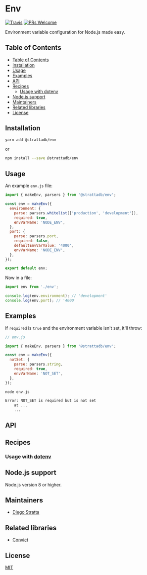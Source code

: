 # Env

[![Travis](https://img.shields.io/travis/com/strattadb/env/develop.svg?style=for-the-badge)](https://travis-ci.com/strattadb/env)
[![PRs Welcome](https://img.shields.io/badge/PRs-welcome-brightgreen.svg?style=for-the-badge)](CONTRIBUTING.md)

Environment variable configuration for Node.js made easy.

## Table of Contents

- [Table of Contents](#table-of-contents)
- [Installation](#installation)
- [Usage](#usage)
- [Examples](#examples)
- [API](#api)
- [Recipes](#recipes)
  - [Usage with dotenv](#usage-with-dotenv)
- [Node.js support](#nodejs-support)
- [Maintainers](#maintainers)
- [Related libraries](#related-libraries)
- [License](#license)

## Installation

```bash
yarn add @strattadb/env
```

or

```bash
npm install --save @strattadb/env
```

## Usage

An example `env.js` file:

```javascript
import { makeEnv, parsers } from '@strattadb/env';

const env = makeEnv({
  environment: {
    parse: parsers.whitelist(['production', 'development']),
    required: true,
    envVarName: 'NODE_ENV',
  },
  port: {
    parse: parsers.port,
    required: false,
    defaultEnvVarValue: '4000',
    envVarName: 'NODE_ENV',
  },
});

export default env;
```

Now in a file:

```javascript
import env from './env';

console.log(env.environment); // 'development'
console.log(env.port); // '4000'
```

## Examples

If `required` is `true` and the environment variable isn't set,
it'll throw:

```javascript
// env.js

import { makeEnv, parsers } from '@strattadb/env';

const env = makeEnv({
  notSet: {
    parse: parsers.string,
    required: true,
    envVarName: 'NOT_SET',
  },
});
```

```bash
node env.js

Error: NOT_SET is required but is not set
    at ...
    ...
```

## API

## Recipes

### Usage with [dotenv](https://github.com/motdotla/dotenv)

## Node.js support

Node.js version 8 or higher.

## Maintainers

- [Diego Stratta](https://github.com/strattadb)

## Related libraries

- [Convict](https://github.com/mozilla/node-convict)

## License

[MIT](./LICENSE)
